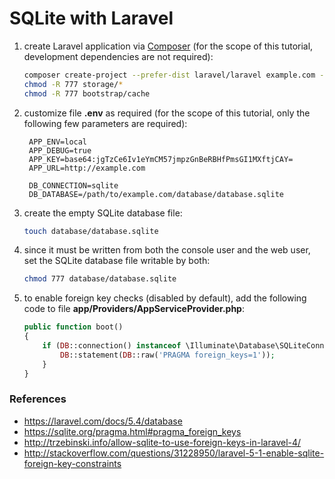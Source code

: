 # SQLite with Laravel

1. create Laravel application via [Composer](https://getcomposer.org/) (for the scope of this tutorial, development dependencies are not required):

    ```bash
    composer create-project --prefer-dist laravel/laravel example.com --no-dev
    chmod -R 777 storage/*
    chmod -R 777 bootstrap/cache
    ```

1. customize file **.env** as required (for the scope of this tutorial, only the following few parameters are required):

        APP_ENV=local
        APP_DEBUG=true
        APP_KEY=base64:jgTzCe6Iv1eYmCM57jmpzGnBeRBHfPmsGI1MXftjCAY=
        APP_URL=http://example.com

        DB_CONNECTION=sqlite
        DB_DATABASE=/path/to/example.com/database/database.sqlite

1. create the empty SQLite database file:

    ```bash
    touch database/database.sqlite
    ```

1. since it must be written from both the console user and the web user, set the SQLite database file writable by both:

    ```bash
    chmod 777 database/database.sqlite
    ```

1. to enable foreign key checks (disabled by default), add the following code to file **app/Providers/AppServiceProvider.php**:

    ```php
    public function boot()
    {
        if (DB::connection() instanceof \Illuminate\Database\SQLiteConnection) {
            DB::statement(DB::raw('PRAGMA foreign_keys=1'));
        }
    }
    ```

### References

* https://laravel.com/docs/5.4/database
* https://sqlite.org/pragma.html#pragma_foreign_keys
* http://trzebinski.info/allow-sqlite-to-use-foreign-keys-in-laravel-4/
* http://stackoverflow.com/questions/31228950/laravel-5-1-enable-sqlite-foreign-key-constraints
